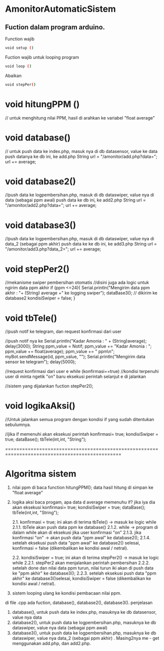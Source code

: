 # AmonitorAutomaticSistem

## Fuction dalam program arduino.

Function wajib
```sh
void setup () 
```

Fuction wajib untuk looping program
```sh
void loop () 
```

Abaikan
```sh
void stepPer() 
```

# void hitungPPM () 
// untuk menghitung nilai PPM, hasil di arahkan ke variabel "float average"


# void database() 
// untuk push data ke index.php, masuk nya di db datasensor, value ke data
push datanya ke db ini, ke add.php
String url = "/amonitor/add.php?data=";
url += average;


# void database2() 
//push data ke logpembersihan.php, masuk di db dataswiper, value nya di data (sebagai ppm awal)
push data ke db ini, ke add2.php
String url = "/amonitor/add2.php?data=";
url += average;


# void database3() 
//push data ke logpembersihan.php, masuk di db dataswiper, value nya di data_2 (sebagai ppm akhir)
push data ke ke db ini, ke add3.php
String url = "/amonitor/add3.php?data_2=";
url += average;


# void stepPer2()
//mekanisme swiper pembersihan otomatis
//disini juga ada logic untuk ngirim data ppm akhir
if (ppm <=24){
      Serial.println("Mengirim data ppm akhir : "+ (String) average +" ke logging swiper");
      dataBase3(); // dikirim ke database2
      kondisiSwiper = false;
    }

# void tbTele()
//push notif ke telegram, dan request konfirmasi dari user

//push notif nya ke 
    Serial.println("Kadar Amonia : " + (String)average);
      delay(3000);
      String ppm_value = Notif;
      ppm_value += "Kadar Amonia : ";
      ppm_value += float(average);
      ppm_value += " ppm\n";
      myBot.sendMessage(id, ppm_value, "");
      Serial.println("Mengirim data sensor ke telegram"); 
      delay(5000);
      
//request konfirmasi dari user e
    while (konfirmasi==true) //kondisi terpenuhi user di minta ngetik "on" baru eksekusi perintah selanjut e di jalankan
    
//sistem yang dijalankan fuction
    stepPer2();

# void logikaAksi()
//Untuk jalankan semua program dengan kondisi if yang sudah ditentukan sebulumnya.

//jika if memenuhi akan eksekusi perintah
    konfirmasi= true;
    kondisiSwiper = true;
    dataBase(); 
    tbTele(int,int, "String");
    
===============================================================================================


# Algoritma sistem
1. nilai ppm di baca function
   hitungPPM(); data hasil hitung di simpan ke "float average"
   
2. logika aksi baca progam, apa data d average memenuhu if? jika iya dia akan eksekusi
   konfirmasi= true;
   kondisiSwiper = true;
   dataBase(); 
   tbTele(int,int, "String");
   
   2.1. konfirmasi = true; ini akan di terima tbTele() -> masuk ke logic while
        2.1.1. tbTele akan push data ppm ke database()
        2.1.2. while -> program di dalam while akan di eksekusi jika user konfirmasi "on"
        2.1.3. jika konfirmasi "on" -> akan push data "ppm awal" ke database2(); 
        2.1.4. setelah eksekusi push data "ppm awal" ke database2() selesai, konfirmasi = false (dikembalikan ke kondisi awal / netral).
        
   2.2. kondisiSwiper = true; ini akan di terima stepPer2() -> masuk ke logic while
        2.2.1. stepPer2 akan menjalankan perintah pembersihan
        2.2.2. setelah done dan nilai data ppm turun, nilai turun iki akan di push data ke "ppm akhir" ke database3(); 
        2.2.3. setelah eksekusi push data "ppm akhir" ke database3()selesai, kondisiSwiper = false (dikembalikan ke kondisi awal / netral).

3. sistem looping ulang ke kondisi pembacaan nilai ppm.
 

di file .cpp ada fuction, database(), database2(), database3().
penjelasan
1. database(), untuk push data ke index.php, masuknya ke db datasensor, value nya data
2. database2(), untuk push data ke logpembersihan.php, masuknya ke db dataswiper, value nya data (sebagai ppm awal)
3. database3(), untuk push data ke logpembersihan.php, masuknya ke db dataswiper, value nya data_2 (sebagai ppm akhir)
.
Masing2nya me - get menggunakan add.php, dan add2.php.
